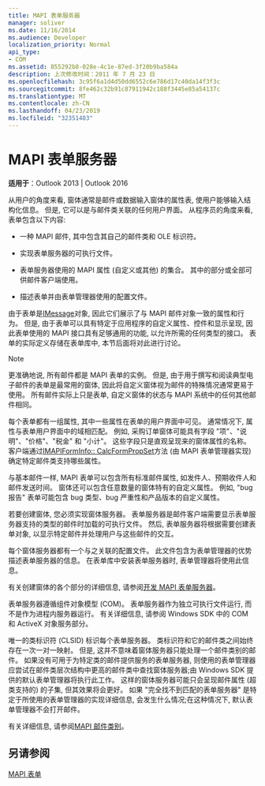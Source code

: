 ```yaml
---
title: MAPI 表单服务器
manager: soliver
ms.date: 11/16/2014
ms.audience: Developer
localization_priority: Normal
api_type:
- COM
ms.assetid: 855292b8-028e-4c1e-87ed-3f20b9ba584a
description: 上次修改时间：2011 年 7 月 23 日
ms.openlocfilehash: 3c95f6a1d4d50dd6552c6e786d17c40da14f3f3c
ms.sourcegitcommit: 8fe462c32b91c87911942c188f3445e85a54137c
ms.translationtype: MT
ms.contentlocale: zh-CN
ms.lasthandoff: 04/23/2019
ms.locfileid: "32351483"
---
```

# <a name="mapi-form-servers"></a>MAPI 表单服务器

  
  
**适用于**：Outlook 2013 | Outlook 2016 
  
从用户的角度来看, 窗体通常是邮件或数据输入窗体的属性表, 使用户能够输入结构化信息。 但是, 它可以是与邮件类关联的任何用户界面。 从程序员的角度来看, 表单包含以下内容:
  
- 一种 MAPI 邮件, 其中包含其自己的邮件类和 OLE 标识符。
    
- 实现表单服务器的可执行文件。
    
- 表单服务器使用的 MAPI 属性 (自定义或其他) 的集合。 其中的部分或全部可供邮件客户端使用。
    
- 描述表单并由表单管理器使用的配置文件。
    
由于表单是[IMessage](imessageimapiprop.md)对象, 因此它们展示了与 MAPI 邮件对象一致的属性和行为。 但是, 由于表单可以具有特定于应用程序的自定义属性、控件和显示呈现, 因此表单使用的 MAPI 接口具有足够通用的功能, 以允许所需的任何类型的接口。 表单的实际定义存储在表单库中, 本节后面将对此进行讨论。 
  
> [!NOTE]
> 更准确地说, 所有邮件都是 MAPI 表单的实例。 但是, 由于用于撰写和阅读典型电子邮件的表单是最常用的窗体, 因此将自定义窗体视为邮件的特殊情况通常更易于使用。 所有邮件实际上只是表单, 自定义窗体的状态与 MAPI 系统中的任何其他邮件相同。 
  
每个表单都有一组属性, 其中一些属性在表单的用户界面中可见。 通常情况下, 属性与表单用户界面中的域相匹配。 例如, 采购订单窗体可能具有字段 "项"、"说明"、"价格"、"税金" 和 "小计"。 这些字段只是直观呈现来的窗体属性的名称。 客户端通过[IMAPIFormInfo:: CalcFormPropSet](imapiforminfo-calcformpropset.md)方法 (由 MAPI 表单管理器实现) 确定特定邮件类支持哪些属性。 
  
与基本邮件一样, MAPI 表单可以包含所有标准邮件属性, 如发件人、预期收件人和邮件发送时间。 窗体还可以包含任意数量的窗体特有的自定义属性。 例如, "bug 报告" 表单可能包含 bug 类型、bug 严重性和产品版本的自定义属性。
  
若要创建窗体, 您必须实现窗体服务器。 表单服务器是邮件客户端需要显示表单服务器支持的类型的邮件时加载的可执行文件。 然后, 表单服务器将根据需要创建表单对象, 以显示特定邮件并处理用户与这些邮件的交互。
  
每个窗体服务器都有一个与之关联的配置文件。 此文件包含为表单管理器的优势描述表单服务器的信息。 在表单库中安装表单服务器时, 表单管理器将使用此信息。
  
有关创建窗体的各个部分的详细信息, 请参阅[开发 MAPI 表单服务器](developing-mapi-form-servers.md)。
  
表单服务器遵循组件对象模型 (COM)。 表单服务器作为独立可执行文件运行, 而不是作为进程内服务器运行。 有关详细信息, 请参阅 Windows SDK 中的 COM 和 ActiveX 对象服务部分。
  
唯一的类标识符 (CLSID) 标识每个表单服务器。 类标识符和它的邮件类之间始终存在一次一对一映射。 但是, 这并不意味着窗体服务器只能处理一个邮件类别的邮件。 如果没有可用于为特定类的邮件提供服务的表单服务器, 则使用的表单管理器应尝试在邮件类层次结构中更高的邮件类中查找窗体服务器;由 Windows SDK 提供的默认表单管理器将执行此工作。 这样的窗体服务器可能只会呈现邮件属性 (超类支持的) 的子集, 但其效果将会更好。 如果 "完全找不到匹配的表单服务器" 是特定于所使用的表单管理器的实现详细信息, 会发生什么情况;在这种情况下, 默认表单管理器不会打开邮件。
  
有关详细信息, 请参阅[MAPI 邮件类别](mapi-message-classes.md)。
  
## <a name="see-also"></a>另请参阅



[MAPI 表单](mapi-forms.md)

